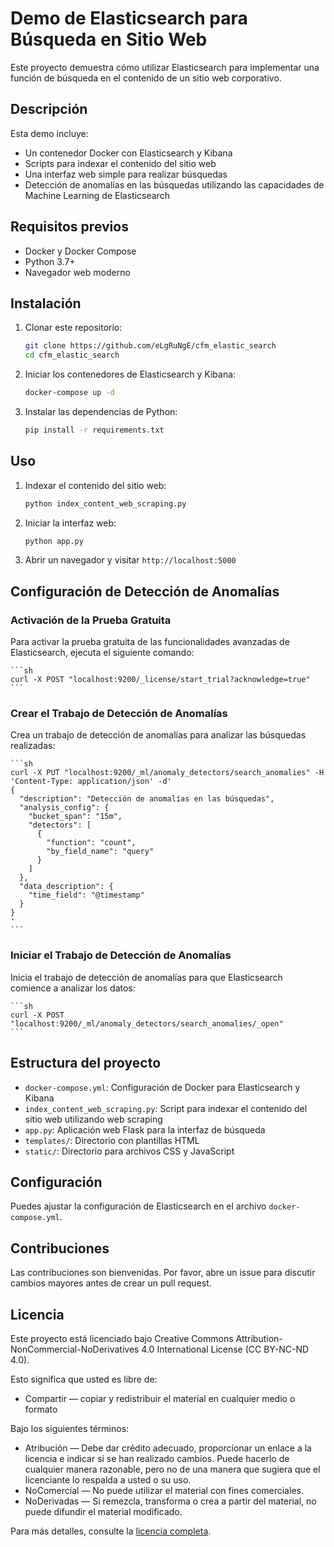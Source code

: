 # Demo de Elasticsearch para Búsqueda en Sitio Web

Este proyecto demuestra cómo utilizar Elasticsearch para implementar una función de búsqueda en el contenido de un sitio web corporativo.

## Descripción

Esta demo incluye:
- Un contenedor Docker con Elasticsearch y Kibana
- Scripts para indexar el contenido del sitio web
- Una interfaz web simple para realizar búsquedas
- Detección de anomalías en las búsquedas utilizando las capacidades de Machine Learning de Elasticsearch

## Requisitos previos

- Docker y Docker Compose
- Python 3.7+
- Navegador web moderno

## Instalación

1. Clonar este repositorio:

    ```sh
    git clone https://github.com/eLgRuNgE/cfm_elastic_search
    cd cfm_elastic_search
    ```

2. Iniciar los contenedores de Elasticsearch y Kibana:

    ```sh
    docker-compose up -d
    ```

3. Instalar las dependencias de Python:

    ```sh
    pip install -r requirements.txt
    ```

## Uso

1. Indexar el contenido del sitio web:

    ```sh
    python index_content_web_scraping.py
    ```

2. Iniciar la interfaz web:

    ```sh
    python app.py
    ```

3. Abrir un navegador y visitar `http://localhost:5000`

## Configuración de Detección de Anomalías

### Activación de la Prueba Gratuita

Para activar la prueba gratuita de las funcionalidades avanzadas de Elasticsearch, ejecuta el siguiente comando:

    ```sh
    curl -X POST "localhost:9200/_license/start_trial?acknowledge=true"
    ```

### Crear el Trabajo de Detección de Anomalías

Crea un trabajo de detección de anomalías para analizar las búsquedas realizadas:

    ```sh
    curl -X PUT "localhost:9200/_ml/anomaly_detectors/search_anomalies" -H 'Content-Type: application/json' -d'
    {
      "description": "Detección de anomalías en las búsquedas",
      "analysis_config": {
        "bucket_span": "15m",
        "detectors": [
          {
            "function": "count",
            "by_field_name": "query"
          }
        ]
      },
      "data_description": {
        "time_field": "@timestamp"
      }
    }
    '
    ```

### Iniciar el Trabajo de Detección de Anomalías

Inicia el trabajo de detección de anomalías para que Elasticsearch comience a analizar los datos:

    ```sh
    curl -X POST "localhost:9200/_ml/anomaly_detectors/search_anomalies/_open"
    ```

## Estructura del proyecto

- `docker-compose.yml`: Configuración de Docker para Elasticsearch y Kibana
- `index_content_web_scraping.py`: Script para indexar el contenido del sitio web utilizando web scraping
- `app.py`: Aplicación web Flask para la interfaz de búsqueda
- `templates/`: Directorio con plantillas HTML
- `static/`: Directorio para archivos CSS y JavaScript

## Configuración

Puedes ajustar la configuración de Elasticsearch en el archivo `docker-compose.yml`.

## Contribuciones

Las contribuciones son bienvenidas. Por favor, abre un issue para discutir cambios mayores antes de crear un pull request.

## Licencia

Este proyecto está licenciado bajo Creative Commons Attribution-NonCommercial-NoDerivatives 4.0 International License (CC BY-NC-ND 4.0).

Esto significa que usted es libre de:
- Compartir — copiar y redistribuir el material en cualquier medio o formato

Bajo los siguientes términos:
- Atribución — Debe dar crédito adecuado, proporcionar un enlace a la licencia e indicar si se han realizado cambios. Puede hacerlo de cualquier manera razonable, pero no de una manera que sugiera que el licenciante lo respalda a usted o su uso.
- NoComercial — No puede utilizar el material con fines comerciales.
- NoDerivadas — Si remezcla, transforma o crea a partir del material, no puede difundir el material modificado.

Para más detalles, consulte la [licencia completa](http://creativecommons.org/licenses/by-nc-nd/4.0/).
